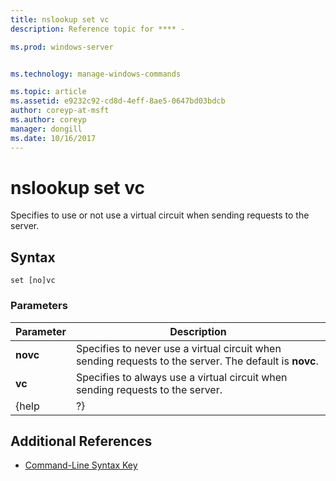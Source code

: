 ```yaml
---
title: nslookup set vc
description: Reference topic for **** - 

ms.prod: windows-server


ms.technology: manage-windows-commands

ms.topic: article
ms.assetid: e9232c92-cd8d-4eff-8ae5-0647bd03bdcb
author: coreyp-at-msft
ms.author: coreyp
manager: dongill
ms.date: 10/16/2017
---
```


# nslookup set vc



Specifies to use or not use a virtual circuit when sending requests to the server.

## Syntax

```
set [no]vc
```

### Parameters

| Parameter |                                              Description                                               |
|-----------|--------------------------------------------------------------------------------------------------------|
| **novc**  | Specifies to never use a virtual circuit when sending requests to the server. The default is **novc**. |
|  **vc**   |             Specifies to always use a virtual circuit when sending requests to the server.             |
|   {help   |                                                   ?}                                                   |

## Additional References

- [Command-Line Syntax Key](command-line-syntax-key.md)